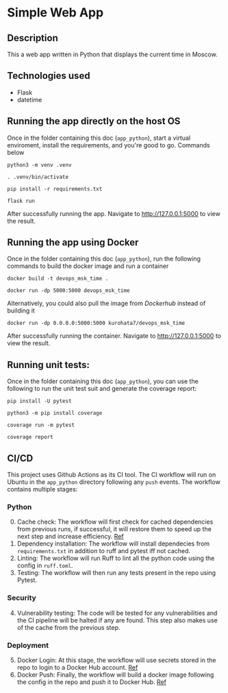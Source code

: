# Simple Web App

## Description
This a web app written in Python that displays the current time in Moscow.

## Technologies used
- Flask
- datetime

## Running the app directly on the host OS
Once in the folder containing this doc (`app_python`), start a virtual enviroment, install the requirements, and you're good to go. Commands below

    python3 -m venv .venv

    . .venv/bin/activate

    pip install -r requirements.txt

    flask run

After successfully running the app. Navigate to http://127.0.0.1:5000 to view the result.

## Running the app using Docker
Once in the folder containing this doc (`app_python`), run the following commands to build the docker image and run a container

    docker build -t devops_msk_time .

    docker run -dp 5000:5000 devops_msk_time

Alternatively, you could also pull the image from *Dockerhub* instead of building it

    docker run -dp 0.0.0.0:5000:5000 kurohata7/devops_msk_time

After successfully running the container. Navigate to http://127.0.0.1:5000 to view the result.

## Running unit tests:
Once in the folder containing this doc (`app_python`), you can use the following to run the unit test suit and generate the coverage report:

    pip install -U pytest

    python3 -m pip install coverage

    coverage run -m pytest

    coverage report

## CI/CD
This project uses Github Actions as its CI tool. The CI workflow will run on Ubuntu in the `app_python` directory following any `push` events. The workflow contains multiple stages:

### Python
0. Cache check: The workflow will first check for cached dependencies from previous runs, if successful, it will restore them to speed up the next step and increase efficiency. [Ref](https://github.com/actions/cache)
1. Dependency installation: The workflow will install dependecies from `requirements.txt` in addition to ruff and pytest iff not cached.
2. Linting: The workflow will run Ruff to lint all the python code using the config in `ruff.toml`.
3. Testing: The workflow will then run any tests present in the repo using Pytest.

### Security
4. Vulnerability testing: The code will be tested for any vulnerabilities and the CI pipeline will be halted if any are found. This step also makes use of the cache from the previous step.

### Deployment
5. Docker Login: At this stage, the workflow will use secrets stored in the repo to login to a Docker Hub account. [Ref](https://github.com/docker/login-action)
6. Docker Push: Finally, the workflow will build a docker image following the config in the repo and push it to Docker Hub. [Ref](https://github.com/docker/build-push-action)
